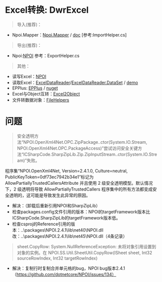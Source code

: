 # Excel转换: DwrExcel


> 导入(推荐)：

- Npoi.Mapper：[Npoi.Mapper](https://www.nuget.org/packages/Npoi.Mapper/) / [doc](http://donnytian.github.io/Npoi.Mapper/) [参考:ImportHelper.cs]


> 导出(推荐)：

- Npoi:[NPOI](https://github.com/dotnetcore/NPOI) 参考：ExportHelper.cs


>其他：

- 读写Excel：[NPOI](https://github.com/dotnetcore/NPOI)
- 读取Excel：[ExcelDataReader](https://github.com/ExcelDataReader/ExcelDataReader)/[ExcelDataReader.DataSet](https://www.nuget.org/packages/ExcelDataReader.DataSet/) / [demo](https://github.com/ExcelDataReader/ExcelDataReader)
- EPPlus: [EPPlus](https://github.com/JanKallman/EPPlus) / [nuget](https://www.nuget.org/packages/EPPlus/)
- Excel与Object互转：[Excel2Object](https://github.com/chsword/Excel2Object)
- 文件转数据对象：[FileHelpers](https://github.com/MarcosMeli/FileHelpers)



# 问题

> 安全透明方法“NPOI.OpenXml4Net.OPC.ZipPackage..ctor(System.IO.Stream, NPOI.OpenXml4Net.OPC.PackageAccess)”尝试访问安全关键方法“ICSharpCode.SharpZipLib.Zip.ZipInputStream..ctor(System.IO.Stream)”失败。

程序集“NPOI.OpenXml4Net, Version=2.4.1.0, Culture=neutral, PublicKeyToken=0df73ec7942b34e1”标记为 AllowPartiallyTrustedCallersAttribute 并且使用 2 级安全透明模型。默认情况下，2 级透明将导致 AllowPartiallyTrustedCallers 程序集中的所有方法都变成安全透明的，这可能是导致发生此异常的原因。

- 解决：（卸载后重新引用NPOI和SharpZipLib）
- 检查packages.config文件引用的版本：NPOI的targetFramework版本比ICSharpCode.SharpZipLib的targetFramework版本低。
- 检查csproj的Reference引用的版本：..\packages\NPOI.2.4.1\lib\net40\NPOI.dll改：..\packages\NPOI.2.4.1\lib\net45\NPOI.dll（4条记录）



> sheet.CopyRow: System.NullReferenceException: 未将对象引用设置到对象的实例。在 NPOI.SS.Util.SheetUtil.CopyRow(ISheet sheet, Int32 sourceRowIndex, Int32 targetRowIndex)

- 解决：复制行时复制合并单元格的bug，NPOI bug版本2.4.1（https://github.com/dotnetcore/NPOI/issues/134）